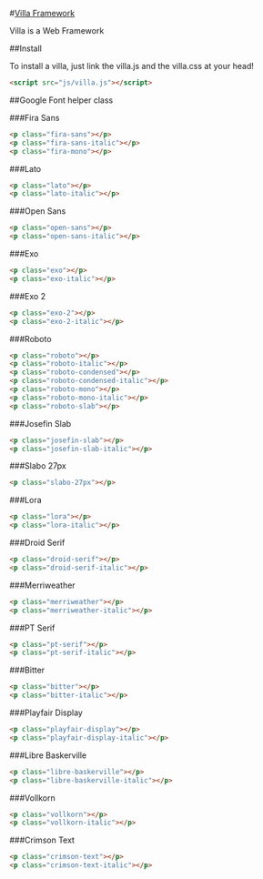 #[Villa Framework](http://getvilla.org)

Villa is a Web Framework

##Install

To install a villa, just link the villa.js and the villa.css at your head!
```html
<script src="js/villa.js"></script>
```

##Google Font helper class

###Fira Sans

```html
<p class="fira-sans"></p>
<p class="fira-sans-italic"></p>
<p class="fira-mono"></p>
```

###Lato

```html
<p class="lato"></p>
<p class="lato-italic"></p>
```

###Open Sans

```html
<p class="open-sans"></p>
<p class="open-sans-italic"></p>
```

###Exo

```html
<p class="exo"></p>
<p class="exo-italic"></p>
```

###Exo 2

```html
<p class="exo-2"></p>
<p class="exo-2-italic"></p>
```

###Roboto

```html
<p class="roboto"></p>
<p class="roboto-italic"></p>
<p class="roboto-condensed"></p>
<p class="roboto-condensed-italic"></p>
<p class="roboto-mono"></p>
<p class="roboto-mono-italic"></p>
<p class="roboto-slab"></p>
```

###Josefin Slab

```html
<p class="josefin-slab"></p>
<p class="josefin-slab-italic"></p>
```

###Slabo 27px

```html
<p class="slabo-27px"></p>
```

###Lora

```html
<p class="lora"></p>
<p class="lora-italic"></p>
```

###Droid Serif

```html
<p class="droid-serif"></p>
<p class="droid-serif-italic"></p>
```

###Merriweather

```html
<p class="merriweather"></p>
<p class="merriweather-italic"></p>
```

###PT Serif

```html
<p class="pt-serif"></p>
<p class="pt-serif-italic"></p>
```

###Bitter

```html
<p class="bitter"></p>
<p class="bitter-italic"></p>
```

###Playfair Display

```html
<p class="playfair-display"></p>
<p class="playfair-display-italic"></p>
```

###Libre Baskerville

```html
<p class="libre-baskerville"></p>
<p class="libre-baskerville-italic"></p>
```

###Vollkorn

```html
<p class="vollkorn"></p>
<p class="vollkorn-italic"></p>
```

###Crimson Text

```html
<p class="crimson-text"></p>
<p class="crimson-text-italic"></p>
```